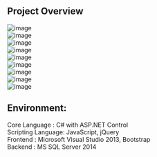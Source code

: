 <h2>Project Overview</h2>
<img src="port1.jpg" alt="image">
</a>
<br>
<img src="b2.png" alt="image">
<br>
<img src="b4.png" alt="image"><br>
<img src="b1(1).jpg" alt="image">
<br>
<img src="b6.png" alt="image">
<br>
<img src="b7.png" alt="image">
<br>
<img src="b3.jpg" alt="image">
<br>
<img src="b8.jpg" alt="image">
<br>
<img src="b9.jpg" alt="image">
<br>

<h2>Environment:</h2>
Core Language : C# with ASP.NET Control<br>
Scripting Language: JavaScript, jQuery<br>
Frontend : Microsoft Visual Studio 2013, Bootstrap<br>
Backend : MS SQL Server 2014<br>


